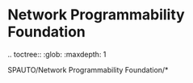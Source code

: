 # Network Programmability Foundation

.. toctree::
   :glob:
   :maxdepth: 1

   SPAUTO/Network Programmability Foundation/*
